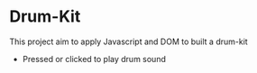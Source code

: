 # Drum-Kit
This project aim to apply Javascript and DOM to built a drum-kit
- Pressed or clicked to play drum sound
